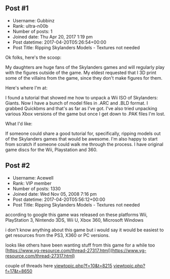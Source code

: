 ## Post #1
- Username: Gubbinz
- Rank: ultra-n00b
- Number of posts: 1
- Joined date: Thu Apr 20, 2017 1:19 pm
- Post datetime: 2017-04-20T05:26:54+00:00
- Post Title: Ripping Skylanders Models - Textures not needed

Ok folks, here's the scoop:

My daughters are huge fans of the Skylanders games and will regularly play with the figures outside of the game. My eldest requested that I 3D print some of the villains from the game, since they don't make figures for them.

Here's where I'm at:

I found a tutorial that showed me how to unpack a Wii ISO of Skylanders: Giants. Now I have a bunch of model files in .ARC and .BLD format. I grabbed Quickbms and that's as far as I've got. I've also tried unpacking various Xbox versions of the game but once I get down to .PAK files I'm lost.

What I'd like:

If someone could share a good tutorial for, specifically, ripping models out of the Skylanders games that would be awesome. I'm also happy to start from scratch if someone could walk me through the process. I have original game discs for the Wii, Playstation and 360.
## Post #2
- Username: Acewell
- Rank: VIP member
- Number of posts: 1330
- Joined date: Wed Nov 05, 2008 7:16 pm
- Post datetime: 2017-04-20T05:56:12+00:00
- Post Title: Ripping Skylanders Models - Textures not needed

according to google this game was released on these platforms
Wii, PlayStation 3, Nintendo 3DS, Wii U, Xbox 360, Microsoft Windows

i don't know anything about this game but i would say it would be easiest to get resources from the PS3, X360 or PC versions.  

looks like others have been wanting stuff from this game for a while too   
[https://www.vg-resource.com/thread-27317.html](https://www.vg-resource.com/thread-27317.html)

couple of threads here
[viewtopic.php?f=10&t=8215](http://forum.xentax.com/viewtopic.php?f=10&t=8215)
[viewtopic.php?f=17&t=8650](http://forum.xentax.com/viewtopic.php?f=17&t=8650)
